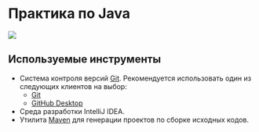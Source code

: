 # Практика по Java
![](https://tokei.rs/b1/github/ermolaevv/JavaPractice)

## Используемые инструменты

  - Система контроля версий [Git]. Рекомендуется использовать один из следующих клиентов на выбор:
    - [Git](https://git-scm.com/downloads)
    - [GitHub Desktop](https://desktop.github.com)
  - Среда разработки IntelliJ IDEA.
  - Утилита [Maven] для генерации проектов по сборке исходных кодов.

  <!-- LINKS -->
[Maven]:https://maven.apache.org/
[Git]:https://git-scm.com/downloads